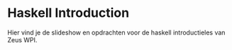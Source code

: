 Haskell Introduction
====================

Hier vind je de slideshow en opdrachten voor de haskell introductieles van Zeus WPI.
